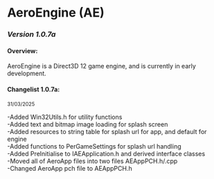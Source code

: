 <head> 
    <h1>AeroEngine (AE)</h1> 
    <h3><i>Version 1.0.7a</i></h3>
</head>

<body>
    <h4>Overview:</h4>
    <p>
        AeroEngine is a Direct3D 12 game engine, and is currently in early development.<br>
    </p>
    <h4>Changelist 1.0.7a:</h4>
    <small>31/03/2025</small>
    <p>
        -Added Win32Utils.h for utility functions<br>
        -Added text and bitmap image loading for splash screen<br>
        -Added resources to string table for splash url for app, and default for engine<br>
        -Added functions to PerGameSettings for splash url handling<br>
        -Added PreInitialise to IAEApplication.h and derived interface classes<br>
        -Moved all of AeroApp files into two files AEAppPCH.h/.cpp<br>
        -Changed AeroApp pch file to AEAppPCH.h
    </p>
</body>
